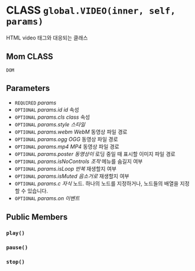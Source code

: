 # CLASS `global.VIDEO(inner, self, params)`
HTML video 태그와 대응되는 클래스

## Mom CLASS
`DOM`

## Parameters
* `REQUIRED` *params*
* `OPTIONAL` *params.id			id* 속성
* `OPTIONAL` *params.cls			class* 속성
* `OPTIONAL` *params.style		스타일*
* `OPTIONAL` *params.webm			WebM* 동영상 파일 경로
* `OPTIONAL` *params.ogg			OGG* 동영상 파일 경로
* `OPTIONAL` *params.mp4			MP4* 동영상 파일 경로
* `OPTIONAL` *params.poster		동영상이* 로딩 중일 때 표시할 이미지 파일 경로
* `OPTIONAL` *params.isNoControls	조작* 메뉴를 숨길지 여부
* `OPTIONAL` *params.isLoop		반복* 재생할지 여부
* `OPTIONAL` *params.isMuted		음소거로* 재생할지 여부
* `OPTIONAL` *params.c			자식* 노드. 하나의 노드를 지정하거나, 노드들의 배열을 지정할 수 있습니다.
* `OPTIONAL` *params.on			이벤트*

## Public Members

### `play()`

### `pause()`

### `stop()`
